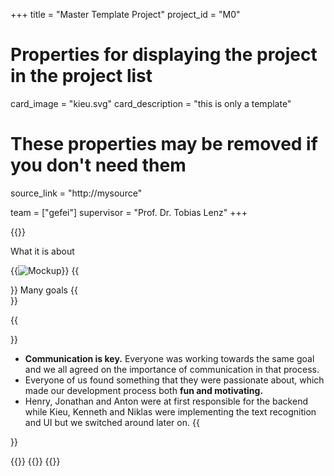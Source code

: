 +++
title = "Master Template Project"
project_id = "M0"

# Properties for displaying the project in the project list
card_image = "kieu.svg"
card_description = "this is only a template"


# These properties may be removed if you don't need them
source_link = "http://mysource"


team = ["gefei"]
supervisor = "Prof. Dr. Tobias Lenz"
+++

{{<mediathek id="9a515dbdd99e6b17d8a21d87d5fcd3cb" >}}

What it is about

{{<image src="headerindex.png" alt="Mockup" >}}
{{<section title="Our Goals">}}
Many goals
{{</section>}}

<!--{{<quote source="https://developer.mozilla.org/en-US/docs/Web/HTML/Element/blockquote" caption="me">}}
yeet
{{</quote>}} -->

{{<section title="The Team">}}
- **Communication is key.** Everyone was working towards the same goal and we all agreed on the importance of communication in that process.
- Everyone of us found something that they were passionate about, which made our development process both **fun and motivating.**
- Henry, Jonathan and Anton were at first responsible for the backend while Kieu, Kenneth and Niklas were implementing the text recognition and UI but we switched around later on.
{{</section >}}

{{<gallery>}}
{{<team-member image="anton.png" name="Anton">}}
{{</gallery>}}
